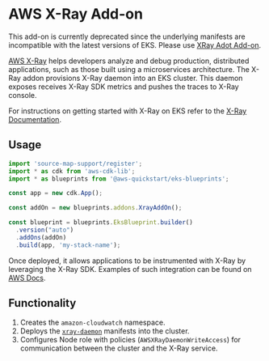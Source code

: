 # AWS X-Ray Add-on

This add-on is currently deprecated since the underlying manifests are incompatible with the latest versions of EKS. Please use [XRay Adot Add-on](xray-adot-addon.md).

[AWS X-Ray](https://aws.amazon.com/xray/) helps developers analyze and debug production, distributed applications, such as those built using a microservices architecture. The X-Ray addon provisions X-Ray daemon into an EKS cluster. This daemon exposes receives X-Ray SDK metrics and pushes the traces to X-Ray console. 

For instructions on getting started with X-Ray on EKS refer to the [X-Ray Documentation](https://docs.aws.amazon.com/AmazonCloudWatch/latest/monitoring/deploy_servicelens_CloudWatch_agent_deploy_EKS.html).

## Usage

```typescript
import 'source-map-support/register';
import * as cdk from 'aws-cdk-lib';
import * as blueprints from '@aws-quickstart/eks-blueprints';

const app = new cdk.App();

const addOn = new blueprints.addons.XrayAddOn();

const blueprint = blueprints.EksBlueprint.builder()
  .version("auto")
  .addOns(addOn)
  .build(app, 'my-stack-name');
```

Once deployed, it allows applications to be instrumented with X-Ray by leveraging the X-Ray SDK.  Examples of such integration can be found on [AWS Docs](https://docs.aws.amazon.com/AmazonCloudWatch/latest/monitoring/deploy_servicelens_CloudWatch_agent_deploy_EKS.html).

## Functionality

1. Creates the `amazon-cloudwatch` namespace.
2. Deploys the [`xray-daemon`](https://docs.aws.amazon.com/AmazonCloudWatch/latest/monitoring/deploy_servicelens_CloudWatch_agent_deploy_EKS.html) manifests into the cluster.
3. Configures Node role with policies (`AWSXRayDaemonWriteAccess`) for communication between the cluster and the X-Ray service.

